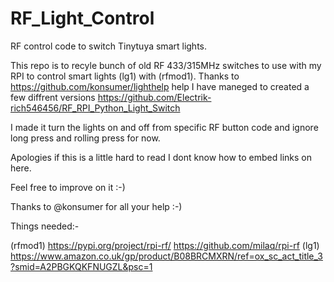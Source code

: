 # RF_Light_Control

RF control code to switch Tinytuya smart lights.

This repo is to recyle bunch of old RF 433/315MHz switches to use with my RPI to control smart lights (lg1) with (rfmod1).
Thanks to https://github.com/konsumer/lighthelp help I have maneged to created a few diffrent versions 
https://github.com/Electrik-rich546456/RF_RPI_Python_Light_Switch

I made it turn the lights on and off from specific RF button code and ignore long press and rolling press for now.

Apologies if this is a little hard to read I dont know how to embed links on here.

Feel free to improve on it :-)

Thanks to @konsumer for all your help :-)

Things needed:-

(rfmod1) https://pypi.org/project/rpi-rf/ https://github.com/milaq/rpi-rf
(lg1) https://www.amazon.co.uk/gp/product/B08BRCMXRN/ref=ox_sc_act_title_3?smid=A2PBGKQKFNUGZL&psc=1

